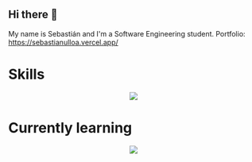 ## Hi there 👋
My name is Sebastián and I'm a Software Engineering student.
Portfolio: https://sebastianulloa.vercel.app/

<div>
  <h1>Skills</h1>
  <p align="center">
    <a href="https://skillicons.dev">
      <img src="https://skillicons.dev/icons?i=java,cs,html,css,tailwind,bootstrap,js,ts,next,react,astro,nodejs,express,nest,php,mysql,mongo" />
    </a>
  </p>
</div>
<div>
  <h1>Currently learning</h1>
  <p align="center">
    <a href="https://skillicons.dev">
      <img src="https://skillicons.dev/icons?i=angular" />
    </a>
  </p>
</div>
